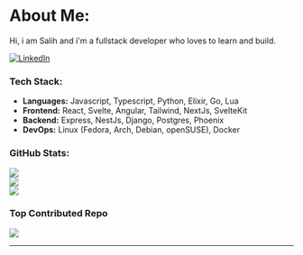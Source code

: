 # About Me:
Hi, i am Salih and i'm a fullstack developer who loves to learn and build.

[![LinkedIn](https://img.shields.io/badge/LinkedIn-%230077B5.svg?logo=linkedin&logoColor=white)](https://linkedin.com/in/mehmetsalihyavuz)

### Tech Stack:

- **Languages:** Javascript, Typescript, Python, Elixir, Go, Lua
- **Frontend:** React, Svelte, Angular, Tailwind, NextJs, SvelteKit
- **Backend:** Express, NestJs, Django, Postgres, Phoenix
- **DevOps:** Linux (Fedora, Arch, Debian, openSUSE), Docker

### GitHub Stats:
![](https://github-readme-stats.vercel.app/api?username=msyavuz&theme=tokyonight&hide_border=true&include_all_commits=false&count_private=true)<br/>
![](https://github-readme-streak-stats.herokuapp.com/?user=msyavuz&theme=tokyonight&hide_border=true)<br/>
![](https://github-readme-stats.vercel.app/api/top-langs/?username=msyavuz&theme=tokyonight&hide_border=true&include_all_commits=false&count_private=true&layout=compact)

### Top Contributed Repo
![](https://github-contributor-stats.vercel.app/api?username=msyavuz&limit=5&theme=tokyonight&combine_all_yearly_contributions=true)

---
